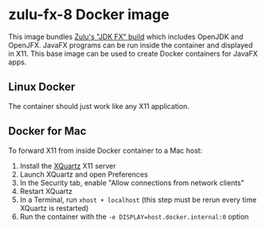 # zulu-fx-8 Docker image

This image bundles [Zulu's "JDK FX" build](https://www.azul.com/downloads/zulu-community/?version=java-8-lts&os=ubuntu&architecture=x86-64-bit&package=jdk-fx) which includes OpenJDK and OpenJFX. JavaFX programs can be run inside the container and displayed in X11. This base image can be used to create Docker containers for JavaFX apps.

## Linux Docker

The container should just work like any X11 application.

## Docker for Mac

To forward X11 from inside Docker container to a Mac host:

1. Install the [XQuartz](https://www.xquartz.org) X11 server
2. Launch XQuartz and open Preferences
3. In the Security tab, enable "Allow connections from network clients"
4. Restart XQuartz
5. In a Terminal, run `xhost + localhost` (this step must be rerun every time XQuartz is restarted)
6. Run the container with the `-e DISPLAY=host.docker.internal:0` option

